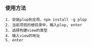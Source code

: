 ### 使用方法
    1. 安装plop到全局，npm install -g plop
    2. 当前项目的根目录中，输入plop, enter
    3. 选择构建view的类型
    4. 输入view的地址
    5. enter